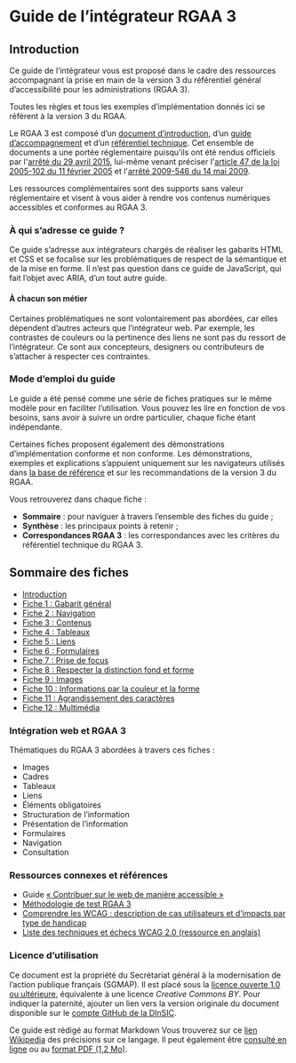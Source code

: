 # Guide de l’intégrateur RGAA 3

## Introduction

Ce guide de l’intégrateur vous est proposé dans le cadre des ressources accompagnant la prise en main de la version&nbsp;3 du référentiel général d’accessibilité pour les administrations (RGAA&nbsp;3).

Toutes les règles et tous les exemples d’implémentation donnés ici se réfèrent à la version&nbsp;3 du RGAA. 

Le RGAA&nbsp;3 est composé d’un [document d’introduction][1], d’un [guide d’accompagnement][2] et d’un [référentiel technique][3]. Cet ensemble de documents a une portée réglementaire puisqu’ils ont été rendus officiels par l'[arrêté du 29 avril 2015][4], lui-même venant préciser l'[article 47 de la loi 2005-102 du 11 février 2005][5] et l'[arrêté 2009-546 du 14 mai 2009][6].

Les ressources complémentaires sont des supports sans valeur réglementaire et visent à vous aider à rendre vos contenus numériques accessibles et conformes au RGAA&nbsp;3.

### À qui s’adresse ce guide&nbsp;?

Ce guide s’adresse aux intégrateurs chargés de réaliser les gabarits HTML et CSS et se focalise sur les problématiques de respect de la sémantique et de la mise en forme. Il n’est pas question dans ce guide de JavaScript, qui fait l’objet avec ARIA, d’un tout autre guide. 

#### À chacun son métier

Certaines problématiques ne sont volontairement pas abordées, car elles dépendent d’autres acteurs que l’intégrateur web. Par exemple, les contrastes de couleurs ou la pertinence des liens ne sont pas du ressort de l’intégrateur. Ce sont aux concepteurs, designers ou contributeurs de s’attacher à respecter ces contraintes.

### Mode d’emploi du guide

Le guide a été pensé comme une série de fiches pratiques sur le même modèle pour en faciliter l’utilisation. Vous pouvez les lire en fonction de vos besoins, sans avoir à suivre un ordre particulier, chaque fiche étant indépendante.

Certaines fiches proposent également des démonstrations d’implémentation conforme et non conforme. Les démonstrations, exemples et explications s’appuient uniquement sur les navigateurs utilisés dans [la base de référence][7] et sur les recommandations de la version&nbsp;3 du RGAA.

Vous retrouverez dans chaque fiche&nbsp;:

* **Sommaire**&nbsp;: pour naviguer à travers l’ensemble des fiches du guide&nbsp;;
* **Synthèse**&nbsp;: les principaux points à retenir&nbsp;;
* **Correspondances RGAA&nbsp;3**&nbsp;: les correspondances avec les critères du référentiel technique du RGAA&nbsp;3.

## Sommaire des fiches

* [Introduction][8]
* [Fiche 1&nbsp;: Gabarit général][9]
* [Fiche 2&nbsp;: Navigation][10]
* [Fiche 3&nbsp;: Contenus][11]
* [Fiche 4&nbsp;: Tableaux][12]
* [Fiche 5&nbsp;: Liens][13]
* [Fiche 6&nbsp;: Formulaires][14]
* [Fiche 7&nbsp;: Prise de focus][15] 
* [Fiche 8&nbsp;: Respecter la distinction fond et forme][16]
* [Fiche 9&nbsp;: Images][17]
* [Fiche 10&nbsp;: Informations par la couleur et la forme][18] 
* [Fiche 11&nbsp;: Agrandissement des caractères][19]
* [Fiche 12&nbsp;: Multimédia][20]

### Intégration web et RGAA&nbsp;3

Thématiques du RGAA&nbsp;3 abordées à travers ces fiches&nbsp;:

- Images
- Cadres
- Tableaux
- Liens
- Éléments obligatoires
- Structuration de l’information
- Présentation de l’information
- Formulaires
- Navigation
- Consultation

### Ressources connexes et références

- Guide [«&nbsp;Contribuer sur le web de manière accessible&nbsp;»][31]
- [Méthodologie de test RGAA 3][36]
- [Comprendre les WCAG&nbsp;: description de cas utilisateurs et d’impacts par type de handicap][32]
- [Liste des techniques et échecs WCAG&nbsp;2.0 (ressource en anglais)][35]

### Licence d’utilisation

Ce document est la propriété du Secrétariat général à la modernisation de l’action publique français (SGMAP). Il est placé sous la [licence ouverte 1.0 ou ultérieure][33], équivalente à une licence <i lang="en">Creative Commons BY</i>. Pour indiquer la paternité, ajouter un lien vers la version originale du document disponible sur le [compte <span lang="en">GitHub</span> de la DInSIC][34].

[1]:	http://references.modernisation.gouv.fr/rgaa/
[2]:	http://references.modernisation.gouv.fr/rgaa/guide-accompagnement-RGAA.html
[3]:	http://references.modernisation.gouv.fr/rgaa/criteres.html
[4]:	http://www.legifrance.gouv.fr/affichTexte.do?cidTexte=JORFTEXT000030540064&dateTexte=20150921
[5]:	http://www.legifrance.gouv.fr/affichTexte.do?cidTexte=JORFTEXT000000809647&fastPos=1&fastReqId=1497340759&categorieLien=cid&oldAction=rechTexte#LEGIARTI000006682279
[6]:	http://www.legifrance.gouv.fr/affichTexte.do?cidTexte=JORFTEXT000030540064&categorieLien=id
[7]:	http://references.modernisation.gouv.fr/rgaa/base-de-reference.html
[8]:	0-intro.md
[9]:	1-gabarit-general.md
[10]:	2-navigation.md
[11]:	3-contenus.md
[12]:	4-tableaux.md
[13]:	5-liens.md
[14]:	6-formulaires.md
[15]:	7-focus.md
[16]:	8-distinction-fond-forme.md
[17]:	9-images.md
[18]:	10-infos-forme-couleur.md
[19]:	11-agrandissement-des-caracteres.md
[20]:	12-multimedia.md
[31]:	http://disic.github.io/guide-contribuer_accessible/
[32]:	http://www.w3.org/Translations/NOTE-UNDERSTANDING-WCAG20-fr/Overview.html#contents
[33]:	https://www.etalab.gouv.fr/licence-ouverte-open-licence
[34]:	https://github.com/DISIC
[35]: 	https://www.w3.org/TR/WCAG20-TECHS/
[36]: 	http://disic.github.io/rgaa_methodologie/

Ce guide est rédigé au format Markdown Vous trouverez sur ce [lien Wikipedia](https://fr.wikipedia.org/wiki/Markdown) des précisions sur ce langage. Il peut également être [consulté en ligne](https://disic.github.io/guide-integrateur/) ou au [format PDF (1,2 Mo)](pdf/guide-integrateur.pdf).
